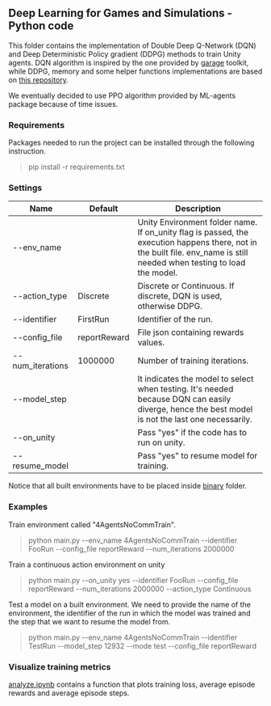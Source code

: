 ## Deep Learning for Games and Simulations - Python code

This folder contains the implementation of Double Deep Q-Network (DQN) and Deep Deterministic Policy gradient (DDPG) methods to train Unity agents. DQN algorithm is inspired by the one provided by [garage](https://github.com/rlworkgroup/garage) toolkit, while DDPG, memory and some helper functions implementations are based on [this repository](https://github.com/ghliu/pytorch-ddpg).

We eventually decided to use PPO algorithm provided by ML-agents package because of time issues.


### Requirements
Packages needed to run the project can be installed through the following instruction.

> pip install -r requirements.txt


### Settings

| Name             | Default      | Description                                                                  |
|------------------|--------------|------------------------------------------------------------------------------|
| --env_name       |              | Unity Environment folder name. If on_unity flag is passed, the execution happens there, not in the built file. env_name is still needed when testing to load the model. |
| --action_type    | Discrete     | Discrete or Continuous. If discrete, DQN is used, otherwise DDPG.                                                      |
| --identifier     | FirstRun     | Identifier of the run.                                                       |
| --config_file    | reportReward | File json containing rewards values.                                         |
| --num_iterations | 1000000      | Number of training iterations.                                               |
| --model_step     |              | It indicates the model to select when testing. It's needed because DQN can easily diverge, hence the best model is not the last one necessarily.                       |
| --on_unity       |              | Pass "yes" if the code has to run on unity.                             |
| --resume_model   |              | Pass "yes" to resume model for training.                                                             |

Notice that all built environments have to be placed inside [binary](binary) folder.

### Examples

Train environment called "4AgentsNoCommTrain". 

> python main.py --env_name 4AgentsNoCommTrain --identifier FooRun --config_file reportReward --num_iterations 2000000

Train a continuous action environment on unity

> python main.py --on_unity yes --identifier FooRun --config_file reportReward --num_iterations 2000000 --action_type Continuous

Test a model on a built environment. We need to provide the name of the environment, the identifier of the run in which the model was trained and the step that we want to resume the model from. 

> python main.py  --env_name 4AgentsNoCommTrain --identifier TestRun --model_step 12932 --mode test --config_file reportReward


### Visualize training metrics

[analyze.ipynb](analyze.ipynb) contains a function that plots training loss, average episode rewards and average episode steps.
